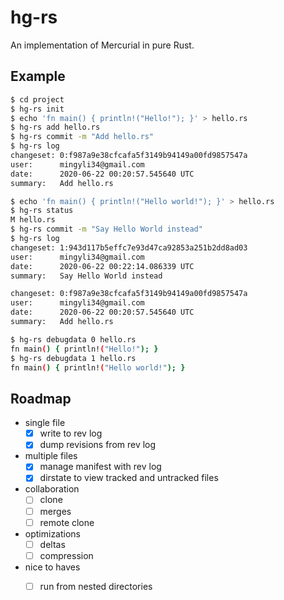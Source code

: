 # hg-rs

An implementation of Mercurial in pure Rust.

## Example 

```sh
$ cd project
$ hg-rs init
$ echo 'fn main() { println!("Hello!"); }' > hello.rs
$ hg-rs add hello.rs
$ hg-rs commit -m "Add hello.rs"
$ hg-rs log
changeset: 0:f987a9e38cfcafa5f3149b94149a00fd9857547a
user:      mingyli34@gmail.com
date:      2020-06-22 00:20:57.545640 UTC
summary:   Add hello.rs

$ echo 'fn main() { println!("Hello world!"); }' > hello.rs
$ hg-rs status
M hello.rs
$ hg-rs commit -m "Say Hello World instead"
$ hg-rs log
changeset: 1:943d117b5effc7e93d47ca92853a251b2dd8ad03
user:      mingyli34@gmail.com
date:      2020-06-22 00:22:14.086339 UTC
summary:   Say Hello World instead

changeset: 0:f987a9e38cfcafa5f3149b94149a00fd9857547a
user:      mingyli34@gmail.com
date:      2020-06-22 00:20:57.545640 UTC
summary:   Add hello.rs

$ hg-rs debugdata 0 hello.rs
fn main() { println!("Hello!"); }
$ hg-rs debugdata 1 hello.rs
fn main() { println!("Hello world!"); }
```

## Roadmap

- single file
    - [x] write to rev log 
    - [x] dump revisions from rev log
- multiple files
    - [x] manage manifest with rev log
    - [x] dirstate to view tracked and untracked files
- collaboration
    - [ ] clone 
    - [ ] merges 
    - [ ] remote clone
- optimizations
    - [ ] deltas
    - [ ] compression
- nice to haves
    - [ ] run from nested directories

